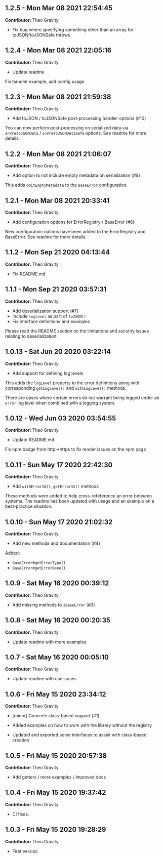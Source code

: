 ## 1.2.5 - Mon Mar 08 2021 22:54:45

**Contributor:** Theo Gravity

- Fix bug where specifying something other than an array for toJSON/toJSONSafe throws

## 1.2.4 - Mon Mar 08 2021 22:05:16

**Contributor:** Theo Gravity

- Update readme

Fix handler example, add config usage

## 1.2.3 - Mon Mar 08 2021 21:59:38

**Contributor:** Theo Gravity

- Add toJSON / toJSONSafe post-processing handler options (#10)

You can now perform post-processing on serialized data via `onPreToJSONData` / `onPreToJSONDataSafe` options. See readme for more details.

## 1.2.2 - Mon Mar 08 2021 21:06:07

**Contributor:** Theo Gravity

- Add option to not include empty metadata on serialization (#9)

This adds `omitEmptyMetadata` to the `BaseError` configuration.

## 1.2.1 - Mon Mar 08 2021 20:33:41

**Contributor:** Theo Gravity

- Add configuration options for ErrorRegistry / BaseError (#8)

New configuration options have been added to the ErrorRegistry and BaseError. See readme for more details.

## 1.1.2 - Mon Sep 21 2020 04:13:44

**Contributor:** Theo Gravity

- Fix README.md

## 1.1.1 - Mon Sep 21 2020 03:57:31

**Contributor:** Theo Gravity

- Add deserialization support (#7)
- Include `logLevel` as part of `toJSON()`
- Fix interface definitions and examples

Please read the README section on the limitations and security issues relating to deserialization.

## 1.0.13 - Sat Jun 20 2020 03:22:14

**Contributor:** Theo Gravity

- Add support for defining log levels
    
This adds the `logLevel` property to the error definitions along with
corresponding `getLogLevel()` and `withLogLevel()` methods.

There are cases where certain errors do not warrant being logged
under an `error` log level when combined with a logging system.

## 1.0.12 - Wed Jun 03 2020 03:54:55

**Contributor:** Theo Gravity

- Update README.md

Fix npm badge from http->https to fix render issues on the npm page

## 1.0.11 - Sun May 17 2020 22:42:30

**Contributor:** Theo Gravity

- Add `withErrorId()`, `getErrorId()` methods

These methods were added to help cross-refeference an error between systems. The readme has been updated with usage and an example on a best-practice situation.

## 1.0.10 - Sun May 17 2020 21:02:32

**Contributor:** Theo Gravity

- Add new methods and documentation (#4)

Added:

- `BaseError#getErrorType()`
- `BaseError#getErrorName()`

## 1.0.9 - Sat May 16 2020 00:39:12

**Contributor:** Theo Gravity

- Add missing methods to `IBaseError` (#3)

## 1.0.8 - Sat May 16 2020 00:20:35

**Contributor:** Theo Gravity

- Update readme with more examples

## 1.0.7 - Sat May 16 2020 00:05:10

**Contributor:** Theo Gravity

- Update readme with use-cases

## 1.0.6 - Fri May 15 2020 23:34:12

**Contributor:** Theo Gravity

- [minor] Concrete class-based support (#1)

- Added examples on how to work with the library without the registry
- Updated and exported some interfaces to assist with class-based creation

## 1.0.5 - Fri May 15 2020 20:57:38

**Contributor:** Theo Gravity

- Add getters / more examples / improved docs

## 1.0.4 - Fri May 15 2020 19:37:42

**Contributor:** Theo Gravity

- CI fixes.

## 1.0.3 - Fri May 15 2020 19:28:29

**Contributor:** Theo Gravity

- First version

